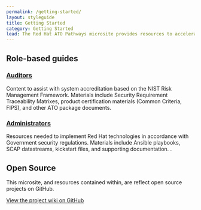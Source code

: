 ```yaml
---
permalink: /getting-started/
layout: styleguide
title: Getting Started
category: Getting Started
lead: The Red Hat ATO Pathways microsite provides resources to accelerate your ATO process.
---
```


## Role-based guides

<div class="usa-grid-full">
  <div class="usa-width-one-half">
    <h3>
      <a href="{{ site.baseurl }}/getting-started/auditors/">Auditors</a>
    </h3>
    <p>Content to assist with system accreditation based on the NIST Risk Management Framework. Materials include Security Requirement Traceability Matrixes, product certification materials (Common Criteria, FIPS), and other ATO package documents.</p>
  </div>
  <div class="usa-width-one-half">
    <h3>
      <a href="{{ site.baseurl }}/getting-started/administrators/">Administrators</a>
    </h3>
    <p>Resources needed to implement Red Hat technologies in accordance with Government security regulations. Materials include Ansible playbooks, SCAP datastreams, kickstart files, and supporting documentation. .</p>
  </div>
</div>

## Open Source

This microsite, and resources contained within, are reflect open source
projects on GitHub.

<a href="https://github.com/RedHatGov/ato-pathways" class="usa-button">View the project wiki on GitHub</a>
